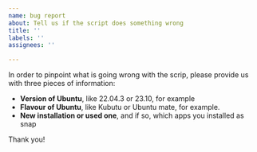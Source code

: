 ```yaml
---
name: bug report
about: Tell us if the script does something wrong
title: ''
labels: ''
assignees: ''

---
```


In order to pinpoint what is going wrong with the scrip, please provide us with three pieces of information:

+ **Version of Ubuntu**, like 22.04.3 or 23.10, for example
+ **Flavour of Ubuntu**, like Kubutu or Ubuntu mate, for example.
+ **New installation or used one**, and if so, which apps you installed as snap

Thank you!
